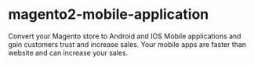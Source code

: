 # magento2-mobile-application
Convert your Magento store to Android and IOS Mobile applications and gain customers trust and increase sales. Your mobile apps are faster than website and can increase your sales.
